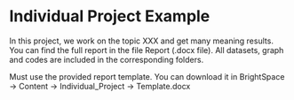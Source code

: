 # Individual Project Example

In this project, we work on the topic XXX and get many meaning results. You can find the full report in the file Report (.docx file). All datasets, graph and codes are included in the corresponding folders.

Must use the provided report template. You can download it in BrightSpace -> Content -> Individual_Project -> Template.docx
